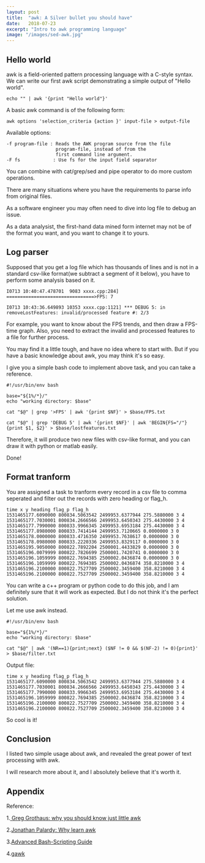 ```yaml
---
layout: post
title:  "awk: A Silver bullet you should have"
date:   2018-07-23
excerpt: "Intro to awk programming language"
image: "/images/sed-awk.jpg"
---
```


## Hello world
awk is a field-oriented pattern processing language with a C-style syntax. We can write our first awk script demonstrating a simple output of "Hello world".

```
echo "" | awk '{print "Hello world"}'
```

A basic awk command is of the following form:

```
awk options 'selection_criteria {action }' input-file > output-file
```
Available options:

```
-f program-file : Reads the AWK program source from the file 
                  program-file, instead of from the 
                  first command line argument.
-F fs            : Use fs for the input field separator
```

You can combine with cat/grep/sed and pipe operator to do more custom operations.

There are many situations where you have the requirements to parse info from original files.

As a software engineer you may often need to dive into log file to debug an issue.

As a data analysist, the first-hand data mined form internet may not be of the format you want, and you want to change it to yours.

## Log parser

Supposed that you get a log file which has thousands of lines and is not in a standard csv-like format(we subtract a segment of it below), you have to perform some analysis based on it.

```
I0713 10:40:47.478701  9083 xxxx.cpp:284] ================================>FPS: 7

I0713 10:43:36.649893 10353 xxxx.cpp:1121] *** DEBUG 5: in removeLostFeatures: invalid/processed feature #: 2/3
```

For example, you want to know about the FPS trends, and then draw a FPS-time graph. Also, you need to extract the invalid and processed features to a file for further process.

You may find it a little tough, and have no idea where to start with. But if you have a basic knowledge about awk, you may think it's so easy.

I give you a simple bash code to implement above task, and you can take a reference.

```
#!/usr/bin/env bash
  
base="${1%/*}/"
echo "working directory: $base"

cat "$@" | grep '>FPS' | awk '{print $NF}' > $base/FPS.txt

cat "$@" | grep 'DEBUG 5' | awk '{print $NF}' | awk 'BEGIN{FS="/"}{print $1, $2}' > $base/lostfeatures.txt

```

Therefore, it will produce two new files with csv-like format, and you can draw it with python or matlab easily.

Done!
## Format tranform

You are assigned a task to tranform every record in a csv file to comma seperated and filter out the records with zero heading or flag_h.

```
time x y heading flag_p flag_h
1531465177.6090000 800834.5063542 2499953.6377944 275.5880000 3 4
1531465177.7030001 800834.2666566 2499953.6450343 275.4430000 3 4
1531465177.7990000 800833.9966345 2499953.6953184 275.4430000 3 4
1531465177.8980000 800833.7414144 2499953.7120665 0.0000000 3 0
1531465178.0000000 800833.4716350 2499953.7638617 0.0000000 3 0
1531465178.0980000 800833.2220336 2499953.8329117 0.0000000 3 0
1531465195.9050000 800822.7892204 2500001.4433829 0.0000000 3 0
1531465196.0079999 800822.7826699 2500001.7420741 0.0000000 3 0
1531465196.1059999 800822.7694385 2500002.0436874 0.0000000 3 0
1531465196.1059999 800822.7694385 2500002.0436874 358.8210000 3 4
1531465196.2100000 800822.7527709 2500002.3459400 358.8210000 3 4
1531465196.2100000 800822.7527709 2500002.3459400 358.8210000 3 4
```

You can write a c++ program or python code to do this job, and I am definitely sure that it will work as expected. But I do not think it's the perfect solution.

Let me use awk instead.

```
#!/usr/bin/env bash
  
base="${1%/*}/"
echo "working directory: $base"

cat "$@" | awk '(NR==1){print;next} ($NF != 0 && $(NF-2) != 0){print}' > $base/filter.txt
```
Output file:

```
time x y heading flag_p flag_h
1531465177.6090000 800834.5063542 2499953.6377944 275.5880000 3 4
1531465177.7030001 800834.2666566 2499953.6450343 275.4430000 3 4
1531465177.7990000 800833.9966345 2499953.6953184 275.4430000 3 4
1531465196.1059999 800822.7694385 2500002.0436874 358.8210000 3 4
1531465196.2100000 800822.7527709 2500002.3459400 358.8210000 3 4
1531465196.2100000 800822.7527709 2500002.3459400 358.8210000 3 4
```
So cool is it!

## Conclusion

I listed two simple usage about awk, and revealed the great power of text processing with awk.

I will research more about it, and I absolutely believe that it's worth it.

## Appendix

Reference:

1.[ Greg Grothaus: why you should know just little awk](https://gregable.com/2010/09/why-you-should-know-just-little-awk.html)

2.[Jonathan Palardy: Why learn awk](https://blog.jpalardy.com/posts/why-learn-awk/)

3.[Advanced Bash-Scripting Guide](http://tldp.org/LDP/abs/html/awk.html)

4.[gawk](https://www.gnu.org/software/gawk/manual/gawk.html)